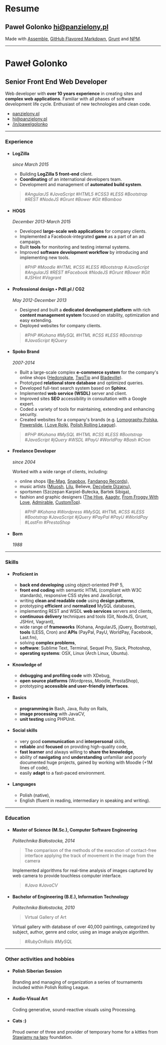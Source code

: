# Resume
## Paweł Golonko <hi@panzielony.pl>

Made with [Assemble](http://assemble.io/), [GitHub Flavored Markdown](https://help.github.com/articles/github-flavored-markdown/), [Grunt](http://gruntjs.com/) and [NPM](https://www.npmjs.com/).

***

# Paweł Golonko
## Senior Front End Web Developer

Web developer with **over 10 years experience** in creating sites and **complex web applications**. Familiar with all phases of software development life cycle. Enthusiast of new technologies and clean code.

+ <span class="icon home"></span>[panzielony.pl](http://panzielony.pl)
+ <span class="icon at"></span>[hi@panzielony.pl](mailto:hi@panzielony.pl)
+ <span class="icon linkedin"></span>[/in/pawelgolonko](https://linkedin.com/in/pawelgolonko)

***

### Experience

+ #### LogZilla
  _since March 2015_

  - Building __LogZilla 5 front-end__ client.
  - __Coordinating__ of an international developers team.
  - Development and management of __automated build system__.

  > *#AngularJS* *#JavaScript* *#HTML5* *#CSS3* *#LESS* *#Bootstrap* *#REST* *#NodeJS* *#Grunt* *#Bower* *#Git* *#Bamboo*

+ #### HOQS
  _December 2013-March 2015_

  - Developed __large-scale web applications__ for company clients.
  - Implemented a Facebook-integrated __game__ as a part of an ad campaign.
  - Built __tools__ for monitoring and testing internal systems.
  - Improved __software development workflow__ by introducing and implementing new tools.

  > *#PHP* *#Moodle* *#HTML* *#CSS* *#LESS* *#Bootstrap* *#JavaScript* *#AngularJS* *#REST* *#Facebook* *#NodeJS* *#Grunt* *#Bower* *#Git* *#JSHint* *#Vagrant*

+ #### Professional design • Pdll.pl / CG2
  _May 2012-December 2013_

  - Designed and built a __dedicated development platform__ with rich __content management system__ focused on stability, optimization and easy extending.
  - Deployed websites for company clients.

  > *#PHP* *#Kohana* *#MySQL* *#HTML* *#CSS* *#LESS* *#Bootstrap* *#JavaScript* *#jQuery*

+ #### Spoko Brand
  _2007-2014_

  - Built a large-scale complex __e-commerce system__ for the company's online shops ([Hedonskate](http://hedonskate.com), [TwoTip](http://twotip.com) and [Bladeville](http://bladeville.pl)).
  - Prototyped __relational store database__ and optimized queries.
  - Developed full-text search system based on __Sphinx__.
  - Implemented __web service (WSDL)__ server and client.
  - Improved sites __SEO__ accessibility in consultation with a Google expert.
  - Coded a variety of tools for maintaining, extending and enhancing security.
  - Created websites for a company's brands (e.g. [Lomography Polska](http://lomografia.pl), [Powerslide](http://powerslide.pl), [I Love Rolki](http://iloverolki.pl), [Polish Rolling League](http://polishrollingleague.pl)).

  > *#PHP* *#Kohana* *#MySQL* *#HTML* *#CSS* *#LESS* *#Bootstrap* *#JavaScript* *#jQuery* *#WSDL* *#PayU* *#WorldPay* *#Bash* *#Cron*

+ #### Freelance Developer
  _since 2004_

  Worked with a wide range of clients, including:

  - online shops ([Be-Mag](https://shop.be-mag.com), [Snapbox](http://snapbox.pl), [Fandango Records](http://sklep.fandangorecords.com)),
  - music artists ([Miuosh](http://sklep.fandangorecords.com), [Lilu](http://palszesc.com), Believe, [Decybele Dizajnu](http://decybeledizajnu.com)),
  - sportsmen (Szczepan Karpiel-Bułecka, Bartek Sibiga),
  - fashion and graphic designers ([The Hive](http://shop.thehiveclothing.eu), [Aaaghr](http://aaaghr.com), [From Froggy With Love](http://www.fromfroggywithlove.com), [Admirable](http://admirable.co), [CustomTop](http://customtop.eu)).

  > *#PHP* *#Kohana* *#Wordpress* *#MySQL* *#HTML* *#CSS* *#LESS* *#Bootstrap* *#JavaScript* *#jQuery* *#PayPal* *#PayU* *#WorldPay* *#LastFm* *#PrestaShop*

+ #### Born
  _1988_

***

### Skills

+ #### Proficient in

  - __back end developing__ using object-oriented PHP 5,
  - __front end coding__ with semantic HTML (compliant with W3C standards), responsive CSS styles and JavaScript,
  - writing __clean and readable code__ using __design patterns__,
  - prototyping __efficient__ and __normalized__ MySQL databases,
  - implementing REST and WSDL __web services__ servers and clients,
  - __continuous delivery__ techniques and tools (Git, NodeJS, Grunt, JSHint, Vagrant),
  - wide range of __frameworks__ (Kohana, AngularJS, jQuery, Bootstrap), __tools__ (LESS, Cron) and __APIs__ (PayPal, PayU, WorldPay, Facebook, Last.fm),
  - solving __complex problems__,
  - __software__: Sublime Text, Terminal, Sequel Pro, Slack, Photoshop,
  - __operating systems__: OSX, Linux (Arch Linux, Ubuntu).

+ #### Knowledge of

  - __debugging and profiling code__ with XDebug,
  - __open source platforms__ (Wordpress, Moodle, PrestaShop),
  - prototyping __accessible and user-friendly interfaces__.

+ #### Basics

  - __programming in__ Bash, Java, Ruby on Rails,
  - __image processing__ with JavaCV,
  - __unit testing__ using PHPUnit.

+ #### Social skills

  - very good __communication__ and __interpersonal__ skills,
  - __reliable__ and __focused__ on providing high-quality code,
  - __fast learner__ and always willing to __share the knowledge__,
  - ability of __navigating__ and __understanding__ unfamiliar and poorly documented huge projects, gained by working with Moodle (+1M lines of code),
  - easily __adapt__ to a fast-paced environment.

+ #### Languages

  - Polish (native),
  - English (fluent in reading, intermediary in speaking and writing).

***

### Education

+ #### Master of Science (M.Sc.), Computer Software Engineering
  _Politechnika Białostocka, 2014_

  > The comparison of the methods of the execution of contact-free interface applying the track of movement in the image from the camera

  Implemented algorithms for real-time analysis of images captured by web camera to provide touchless computer interface.

  > *#Java* *#JavaCV*

+ #### Bachelor of Engineering (B.E.), Information Technology
  _Politechnika Białostocka, 2010_

  > Virtual Gallery of Art

  Virtual gallery with database of over 40,000 paintings, categorized by subject, author, genre and color, using an image analyze algorithm.

  > *#RubyOnRails* *#MySQL*

***

### Other activities and hobbies

+ #### Polish Siberian Session

  Branding and managing of organization a series of tournaments included within Polish Rolling League.

+ #### Audio-Visual Art

  Coding generative, sound-reactive visuals using Processing.

+ #### Cats :)

  Proud owner of three and provider of temporary home for a kitties from [Stawiamy na łapy](https://www.facebook.com/stawiamynalapy) foundation.